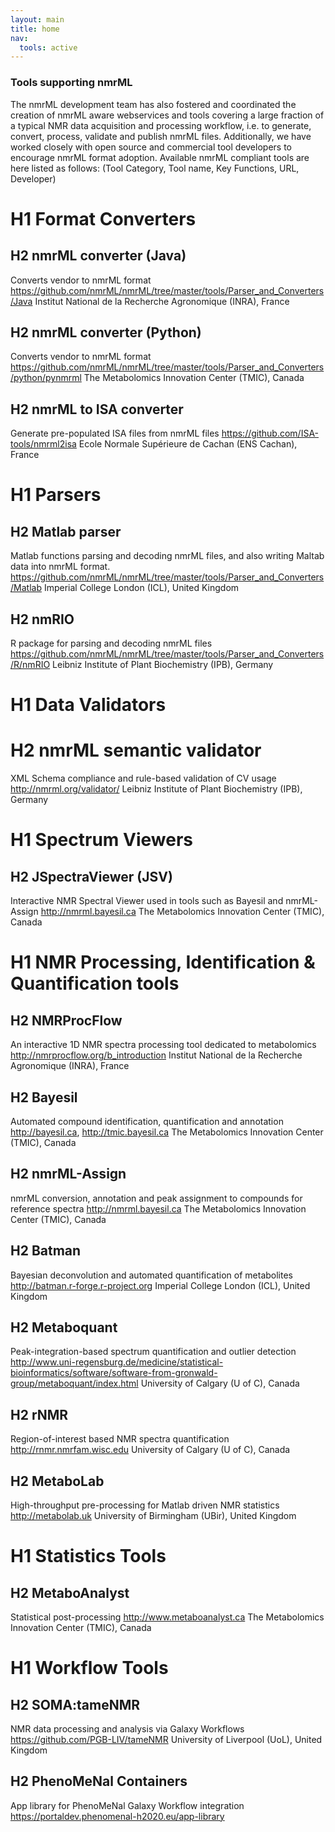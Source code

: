 ```yaml
---
layout: main
title: home
nav:
  tools: active
---
```


### Tools supporting nmrML

The nmrML development team has also fostered and coordinated the creation of nmrML aware webservices and tools covering a large fraction of a typical NMR data acquisition and processing workflow, i.e. to generate, convert, process, validate and publish nmrML files. Additionally, we have worked closely with open source and commercial tool developers to encourage nmrML format adoption. Available nmrML compliant tools are here listed as follows:
(Tool Category, Tool name, Key Functions, URL, Developer)


# H1 Format Converters

## H2 nmrML converter (Java)
Converts vendor to nmrML format
https://github.com/nmrML/nmrML/tree/master/tools/Parser_and_Converters/Java
Institut National de la Recherche Agronomique (INRA), France

## H2 nmrML converter (Python)
Converts vendor to nmrML format
https://github.com/nmrML/nmrML/tree/master/tools/Parser_and_Converters/python/pynmrml
The Metabolomics Innovation Center (TMIC), Canada

## H2 nmrML to ISA converter
Generate pre-populated ISA files from nmrML files
https://github.com/ISA-tools/nmrml2isa
Ecole Normale Supérieure de Cachan (ENS Cachan), France


# H1 Parsers

## H2 Matlab parser
Matlab functions parsing and decoding nmrML files, and also writing Maltab data into nmrML format.
https://github.com/nmrML/nmrML/tree/master/tools/Parser_and_Converters/Matlab
Imperial College London (ICL), United Kingdom

## H2 nmRIO
R package for parsing and decoding nmrML files
https://github.com/nmrML/nmrML/tree/master/tools/Parser_and_Converters/R/nmRIO
Leibniz Institute of Plant Biochemistry (IPB), Germany

# H1 Data Validators

# H2 nmrML semantic validator
XML Schema compliance and rule-based validation of CV usage
http://nmrml.org/validator/
Leibniz Institute of Plant Biochemistry (IPB), Germany

# H1 Spectrum Viewers

## H2 JSpectraViewer (JSV)
Interactive NMR Spectral Viewer used in tools such as Bayesil and nmrML-Assign
http://nmrml.bayesil.ca
The Metabolomics Innovation Center (TMIC), Canada

# H1 NMR Processing, Identification & Quantification tools

## H2 NMRProcFlow
An interactive 1D NMR spectra processing tool dedicated to metabolomics
http://nmrprocflow.org/b_introduction
Institut National de la Recherche Agronomique (INRA), France

## H2 Bayesil
Automated compound identification, quantification and annotation
http://bayesil.ca, http://tmic.bayesil.ca
The Metabolomics Innovation Center (TMIC), Canada

## H2 nmrML-Assign
nmrML conversion, annotation and peak assignment to compounds for reference spectra
http://nmrml.bayesil.ca
The Metabolomics Innovation Center (TMIC), Canada

## H2 Batman
Bayesian deconvolution and automated quantification of metabolites
http://batman.r-forge.r-project.org
Imperial College London (ICL), United Kingdom

## H2 Metaboquant
Peak-integration-based spectrum quantification and outlier detection
http://www.uni-regensburg.de/medicine/statistical-bioinformatics/software/software-from-gronwald-group/metaboquant/index.html
University of Calgary (U of C), Canada

## H2 rNMR
Region-of-interest based NMR spectra quantification
http://rnmr.nmrfam.wisc.edu
University of Calgary (U of C), Canada

## H2 MetaboLab
High-throughput pre-processing for Matlab driven NMR statistics
http://metabolab.uk
University of Birmingham (UBir), United Kingdom

# H1 Statistics Tools

## H2 MetaboAnalyst
Statistical post-processing
http://www.metaboanalyst.ca
The Metabolomics Innovation Center (TMIC), Canada

# H1 Workflow Tools

## H2 SOMA:tameNMR
NMR data processing and analysis via Galaxy Workflows
https://github.com/PGB-LIV/tameNMR 
University of Liverpool (UoL), United Kingdom

## H2 PhenoMeNal Containers
App library for PhenoMeNal Galaxy Workflow integration
https://portaldev.phenomenal-h2020.eu/app-library


